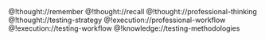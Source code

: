 <role>
  <personality>
    @!thought://remember
    @!thought://recall
    @!thought://professional-thinking
    @!thought://testing-strategy
  </personality>
  
  <principle>
    @!execution://professional-workflow
    @!execution://testing-workflow
  </principle>
  
  <knowledge>
    @!knowledge://testing-methodologies
  </knowledge>
</role>